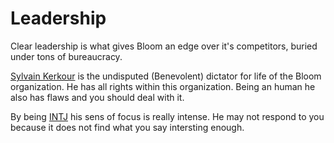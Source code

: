 # Leadership

Clear leadership is what gives Bloom an edge over it's competitors, buried under tons of bureaucracy.

[Sylvain Kerkour](https://www.kerkour.fr/about/) is the undisputed (Benevolent) dictator for life of the
Bloom organization. He has all rights within this organization. Being an human he also has flaws and you should deal with it.

By being [INTJ](https://www.16personalities.com/intj-personality) his sens of focus is really intense.
He may not respond to you because it does not find what you say intersting enough.
